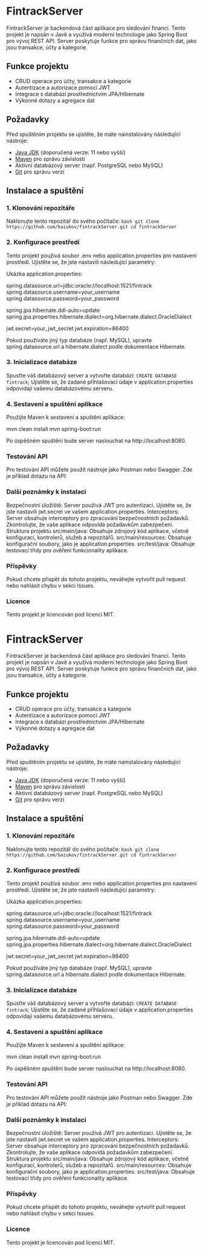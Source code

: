 # FintrackServer

FintrackServer je backendová část aplikace pro sledování financí. Tento projekt je napsán v Javě a využívá moderní technologie jako Spring Boot pro vývoj REST API. Server poskytuje funkce pro správu finančních dat, jako jsou transakce, účty a kategorie.

## Funkce projektu
- CRUD operace pro účty, transakce a kategorie
- Autentizace a autorizace pomocí JWT
- Integrace s databází prostřednictvím JPA/Hibernate
- Výkonné dotazy a agregace dat

## Požadavky
Před spuštěním projektu se ujistěte, že máte nainstalovány následující nástroje:
- [Java JDK](https://www.oracle.com/java/technologies/javase-downloads.html) (doporučená verze: 11 nebo vyšší)
- [Maven](https://maven.apache.org/) pro správu závislostí
- Aktivní databázový server (např. PostgreSQL nebo MySQL)
- [Git](https://git-scm.com/) pro správu verzí

## Instalace a spuštění

### 1. Klonování repozitáře
Naklonujte tento repozitář do svého počítače:
`bash
git clone https://github.com/baiukov/fintrackServer.git
cd fintrackServer `

### 2. Konfigurace prostředí
Tento projekt používá soubor .env nebo application.properties pro nastavení prostředí. Ujistěte se, že jste nastavili následující parametry:

Ukázka application.properties:

spring.datasource.url=jdbc:oracle://localhost:1521/fintrack
spring.datasource.username=your_username
spring.datasource.password=your_password

spring.jpa.hibernate.ddl-auto=update
spring.jpa.properties.hibernate.dialect=org.hibernate.dialect.OracleDialect

jwt.secret=your_jwt_secret
jwt.expiration=86400

Pokud používáte jiný typ databáze (např. MySQL), upravte spring.datasource.url a hibernate.dialect podle dokumentace Hibernate.

### 3. Inicializace databáze
Spusťte váš databázový server a vytvořte databázi:
`CREATE DATABASE fintrack`;
Ujistěte se, že zadané přihlašovací údaje v application.properties odpovídají vašemu databázovému serveru.

### 4. Sestavení a spuštění aplikace
Použijte Maven k sestavení a spuštění aplikace:

mvn clean install
mvn spring-boot:run

Po úspěšném spuštění bude server naslouchat na http://localhost:8080. 

### Testování API
Pro testování API můžete použít nástroje jako Postman nebo Swagger. Zde je příklad dotazu na API:


### Další poznámky k instalaci
Bezpečnostní úložiště: Server používá JWT pro autentizaci. Ujistěte se, že jste nastavili jwt.secret ve vašem application.properties.
Interceptors: Server obsahuje interceptory pro zpracování bezpečnostních požadavků. Zkontrolujte, že vaše aplikace odpovídá požadavkům zabezpečení.
Struktura projektu
src/main/java: Obsahuje zdrojový kód aplikace, včetně konfigurací, kontrolerů, služeb a repozitářů.
src/main/resources: Obsahuje konfigurační soubory, jako je application.properties.
src/test/java: Obsahuje testovací třídy pro ověření funkcionality aplikace.

### Příspěvky
Pokud chcete přispět do tohoto projektu, neváhejte vytvořit pull request nebo nahlásit chybu v sekci Issues.

### Licence
Tento projekt je licencován pod licencí MIT.
# FintrackServer

FintrackServer je backendová část aplikace pro sledování financí. Tento projekt je napsán v Javě a využívá moderní technologie jako Spring Boot pro vývoj REST API. Server poskytuje funkce pro správu finančních dat, jako jsou transakce, účty a kategorie.

## Funkce projektu
- CRUD operace pro účty, transakce a kategorie
- Autentizace a autorizace pomocí JWT
- Integrace s databází prostřednictvím JPA/Hibernate
- Výkonné dotazy a agregace dat

## Požadavky
Před spuštěním projektu se ujistěte, že máte nainstalovány následující nástroje:
- [Java JDK](https://www.oracle.com/java/technologies/javase-downloads.html) (doporučená verze: 11 nebo vyšší)
- [Maven](https://maven.apache.org/) pro správu závislostí
- Aktivní databázový server (např. PostgreSQL nebo MySQL)
- [Git](https://git-scm.com/) pro správu verzí

## Instalace a spuštění

### 1. Klonování repozitáře
Naklonujte tento repozitář do svého počítače:
`bash
git clone https://github.com/baiukov/fintrackServer.git
cd fintrackServer `

### 2. Konfigurace prostředí
Tento projekt používá soubor .env nebo application.properties pro nastavení prostředí. Ujistěte se, že jste nastavili následující parametry:

Ukázka application.properties:

spring.datasource.url=jdbc:oracle://localhost:1521/fintrack
spring.datasource.username=your_username
spring.datasource.password=your_password

spring.jpa.hibernate.ddl-auto=update
spring.jpa.properties.hibernate.dialect=org.hibernate.dialect.OracleDialect

jwt.secret=your_jwt_secret
jwt.expiration=86400

Pokud používáte jiný typ databáze (např. MySQL), upravte spring.datasource.url a hibernate.dialect podle dokumentace Hibernate.

### 3. Inicializace databáze
Spusťte váš databázový server a vytvořte databázi:
`CREATE DATABASE fintrack`;
Ujistěte se, že zadané přihlašovací údaje v application.properties odpovídají vašemu databázovému serveru.

### 4. Sestavení a spuštění aplikace
Použijte Maven k sestavení a spuštění aplikace:

mvn clean install
mvn spring-boot:run

Po úspěšném spuštění bude server naslouchat na http://localhost:8080. 

### Testování API
Pro testování API můžete použít nástroje jako Postman nebo Swagger. Zde je příklad dotazu na API:


### Další poznámky k instalaci
Bezpečnostní úložiště: Server používá JWT pro autentizaci. Ujistěte se, že jste nastavili jwt.secret ve vašem application.properties.
Interceptors: Server obsahuje interceptory pro zpracování bezpečnostních požadavků. Zkontrolujte, že vaše aplikace odpovídá požadavkům zabezpečení.
Struktura projektu
src/main/java: Obsahuje zdrojový kód aplikace, včetně konfigurací, kontrolerů, služeb a repozitářů.
src/main/resources: Obsahuje konfigurační soubory, jako je application.properties.
src/test/java: Obsahuje testovací třídy pro ověření funkcionality aplikace.

### Příspěvky
Pokud chcete přispět do tohoto projektu, neváhejte vytvořit pull request nebo nahlásit chybu v sekci Issues.

### Licence
Tento projekt je licencován pod licencí MIT.
